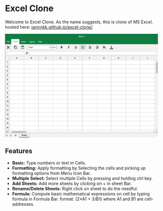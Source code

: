 # Excel Clone

Welcome to Excel Clone. As the name suggests, this is clone of MS Excel.<br>
hosted here: [iamrnkk.github.io/excel-clone/](iamrnkk.github.io/excel-clone/)

![](images/excel-clone.png)

## Features

* <strong>Basic:</strong> Type numbers or text in Cells.
* <strong>Formatting:</strong> Apply formatting by Selecting the cells and picking up formatting options from Menu Icon Bar.
* <strong>Multiple Select:</strong> Select multiple Cells by pressing and holding ctrl key.
* <strong>Add Sheets:</strong> Add more sheets by clicking on + in sheet Bar.
* <strong>Rename/Delete Sheets:</strong> Right click on sheet to do the needful.
* <strong>Formula:</strong> Compute basic mathematical expressions on cell by typing formula in Formula Bar. format: (2*A1 + 3/B1) where A1 and B1 are cell-addresses.